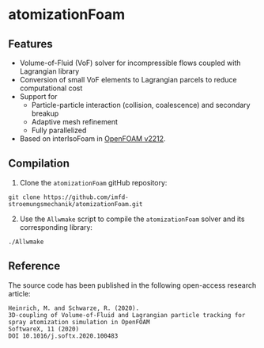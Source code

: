 # atomizationFoam

## Features

- Volume-of-Fluid (VoF) solver for incompressible flows coupled with Lagrangian library
- Conversion of small VoF elements to Lagrangian parcels to reduce computational cost
- Support for
  - Particle-particle interaction (collision, coalescence) and secondary breakup
  - Adaptive mesh refinement
  - Fully parallelized
- Based on interIsoFoam in [OpenFOAM v2212](https://www.openfoam.com).

## Compilation

 1. Clone the `atomizationFoam` gitHub repository:
```
git clone https://github.com/imfd-stroemungsmechanik/atomizationFoam.git
```
 2. Use the `Allwmake` script to compile the `atomizationFoam` solver and its corresponding library:
```
./Allwmake
```

## Reference

The source code has been published in the following open-access research article:
```
Heinrich, M. and Schwarze, R. (2020).
3D-coupling of Volume-of-Fluid and Lagrangian particle tracking for spray atomization simulation in OpenFOAM
SoftwareX, 11 (2020)
DOI 10.1016/j.softx.2020.100483
```
